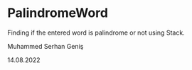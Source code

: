 # PalindromeWord
Finding if the entered word is palindrome or not using Stack.


Muhammed Serhan Geniş

14.08.2022

